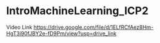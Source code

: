 # IntroMachineLearning_ICP2

Video Link
https://drive.google.com/file/d/1ELfRCfAez8Hm-HgT3i90fJBY2e-fD9Pm/view?usp=drive_link
